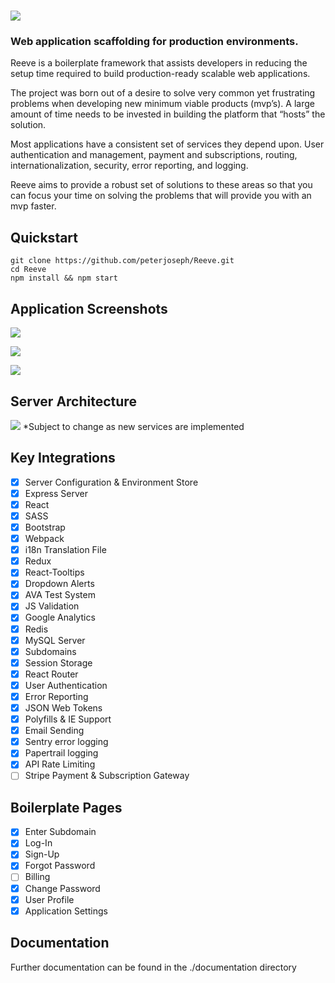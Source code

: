 # ![](https://i.imgur.com/KnxoW1c.png)

### Web application scaffolding for production environments.

Reeve is a boilerplate framework that assists developers in reducing the setup time required to build production-ready scalable web applications.

The project was born out of a desire to solve very common yet frustrating problems when developing new minimum viable products (mvp’s). A large amount of time needs to be invested in building the platform that “hosts” the solution.

Most applications have a consistent set of services they depend upon. User authentication and management, payment and subscriptions, routing, internationalization, security, error reporting, and logging.

Reeve aims to provide a robust set of solutions to these areas so that you can focus your time on solving the problems that will provide you with an mvp faster.

## Quickstart

```
git clone https://github.com/peterjoseph/Reeve.git
cd Reeve
npm install && npm start
```

## Application Screenshots

![](https://i.imgur.com/c6cYmSl.png)

![](https://i.imgur.com/naX75BZ.png)

![](https://i.imgur.com/BtDKKmH.png)

## Server Architecture

![](https://i.imgur.com/662XXKg.png)
\*Subject to change as new services are implemented

## Key Integrations

-   [x] Server Configuration & Environment Store
-   [x] Express Server
-   [x] React
-   [x] SASS
-   [x] Bootstrap
-   [x] Webpack
-   [x] i18n Translation File
-   [x] Redux
-   [x] React-Tooltips
-   [x] Dropdown Alerts
-   [x] AVA Test System
-   [x] JS Validation
-   [x] Google Analytics
-   [x] Redis
-   [x] MySQL Server
-   [x] Subdomains
-   [x] Session Storage
-   [x] React Router
-   [x] User Authentication
-   [x] Error Reporting
-   [x] JSON Web Tokens
-   [x] Polyfills & IE Support
-   [x] Email Sending
-   [x] Sentry error logging
-   [x] Papertrail logging
-   [x] API Rate Limiting
-   [ ] Stripe Payment & Subscription Gateway

## Boilerplate Pages

-   [x] Enter Subdomain
-   [x] Log-In
-   [x] Sign-Up
-   [x] Forgot Password
-   [ ] Billing
-   [x] Change Password
-   [x] User Profile
-   [x] Application Settings

## Documentation

Further documentation can be found in the ./documentation directory
